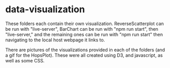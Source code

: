 # data-visualization

These folders each contain their own visualization. ReverseScatterplot can be run with "live-server", BarChart can be run with "npm run start", then "live-server," and the remaining ones can be run with "npm run start" then navigating to the local host webpage it links to.

There are pictures of the visualizations provided in each of the  folders (and a gif for the HopsPlot). These were all created using D3, and javascript, as well as some CSS. 
